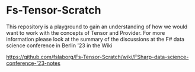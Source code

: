 # Fs-Tensor-Scratch

This repository is a playground to gain an understanding of how we would want to work with the concepts of Tensor<T> and Provider.
For more information please look at the summary of the discussions at the F# data science conference in Berlin '23 in the Wiki

https://github.com/fslaborg/Fs-Tensor-Scratch/wiki/FSharp-data-science-conference-'23-notes
